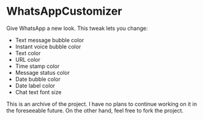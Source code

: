 # WhatsAppCustomizer

Give WhatsApp a new look. This tweak lets you change:

* Text message bubble color
* Instant voice bubble color
* Text color
* URL color
* Time stamp color
* Message status color
* Date bubble color
* Date label color
* Chat text font size

This is an archive of the project. I have no plans to continue working on it in the foreseeable future. On the other hand, feel free to fork the project.
